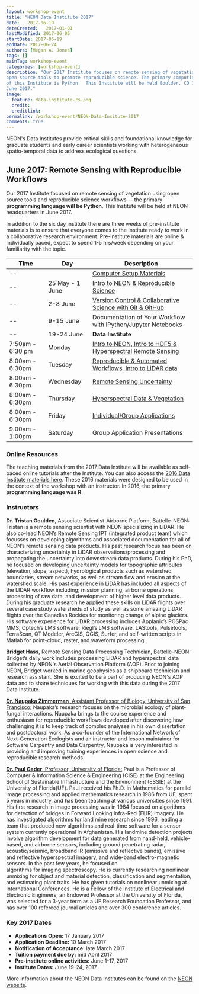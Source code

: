 ```yaml
---
layout: workshop-event
title: "NEON Data Institute 2017"
date:   2017-06-19
dateCreated:   2017-01-01
lastModified: 2017-06-05
startDate: 2017-06-19
endDate: 2017-06-24
authors: [Megan A. Jones]
tags: []
mainTag: workshop-event
categories: [workshop-event]
description: "Our 2017 Institute focuses on remote sensing of vegetation using 
open source tools to promote reproducible science. The primary computing language
of this Institute is Python.  This Institute will be held Boulder, CO 19-24 
June 2017."
image:
  feature: data-institute-rs.png
  credit:
  creditlink: 
permalink: /workshop-event/NEON-Data-Insitute-2017
comments: true 
---
```


NEON's Data Institutes provide critical skills and foundational knowledge for 
graduate students and early career scientists working with heterogeneous 
spatio-temporal data to address ecological questions. 

## June 2017: Remote Sensing with Reproducible Workflows
Our 2017 Institute focused on remote sensing of vegetation using open source 
tools and reproducible science workflows -- the primary **programming language will 
be Python**. This Institute will be held at NEON headquarters in June 2017.

In addition to the six day institute there are three weeks of pre-institute materials is
to ensure that everyone comes to the Institute ready to work in a collaborative 
research environment. Pre-institute materials are online & individually paced, expect to
spend 1-5 hrs/week depending on your familiarity with the topic. 


|Time | Day | Description
|---|---|---|
|--|   |  <a href="{{ site.baseurl }}/workshop-event/NEON-DI-2017/setup" target="_blank"> Computer Setup Materials</a>|
|--| 25 May - 1 June| <a href="{{ site.baseurl }}/workshop-event/NEON-DI-2017/NEON-repSci" target="_blank"> Intro to NEON & Reproducible Science|
|--| 2-8 June | <a href="{{ site.baseurl }}/workshop-event/NEON-DI-2017/intro-git" target="_blank"> Version Control & Collaborative Science with Git & GitHub|
|--| 9-15 June | Documentation of Your Workflow with iPython/Jupyter Notebooks|
|--| 19-24 June| **Data Institute**|
|7:50am - 6:30 pm| Monday | <a href="{{ site.baseurl }}/data-institute-17/day1/" target="_blank"> Intro to NEON, Intro to HDF5 & Hyperspectral Remote Sensing </a>|
|8:00am - 6:30pm| Tuesday| <a href="{{ site.baseurl }}/data-institute-17/day2/" target="_blank"> Reproducible & Automated Workflows, Intro to LiDAR data </a>|
|8:00am - 6:30pm| Wednesday| <a href="{{ site.baseurl }}/data-institute-17/day3/" target="_blank"> Remote Sensing Uncertainty </a>|
|8:00am - 6:30pm| Thursday| <a href="{{ site.baseurl }}/data-institute-17/day4/" target="_blank"> Hyperspectral Data & Vegetation </a>|
|8:00am - 6:30pm| Friday|<a href="{{ site.baseurl }}/data-institute-17/day5/" target="_blank"> Individual/Group Applications </a>|
|9:00am - 1:00pm| Saturday| Group Application Presentations|

### Online Resources
The teaching materials from the 2017 Data Institute will be available as 
self-paced online tutorials after the Institute. 
You can also access the 
<a href="{{ site.baseurl}}/workshop-event/NEON-Work-With-Data-Insitute-2016" target="_blank">2016 Data Institute materials here</a>.
These 2016 materials were designed to be used in the context of the workshop with an 
instructor. In 2016, the primary **programming language was R**.

### Instructors

**Dr. Tristan Goulden**, Associate Scientist-Airborne Platform, Battelle-NEON: 
Tristan is a remote sensing scientist with NEON specializing in LiDAR. 
He also co-lead NEON’s Remote Sensing IPT (integrated product team) which focusses 
on developing algorithms and associated documentation for all of NEON’s remote 
sensing data products.  His past research focus has been on characterizing 
uncertainty in LiDAR observations/processing and propagating the uncertainty into 
downstream data products. During his PhD, he focused on developing uncertainty 
models for topographic attributes (elevation, slope, aspect), hydrological products 
such as watershed boundaries, stream networks, as well as stream flow and erosion 
at the watershed scale. His past experience in LiDAR has included all aspects of 
the LIDAR workflow including; mission planning, airborne operations, processing 
of raw data, and development of higher level data products. During his graduate 
research he applied these skills on LiDAR flights over several case study 
watersheds of study as well as some amazing LiDAR flights over the Canadian 
Rockies for monitoring change of alpine glaciers. His software experience for 
LiDAR processing includes Applanix’s POSPac MMS, Optech’s LMS software, Riegl’s 
LMS software, LAStools, Pulsetools,  TerraScan, QT Modeler, ArcGIS, QGIS, 
Surfer, and self-written scripts in Matlab for point-cloud, raster, and 
waveform processing.

**Bridget Hass**, Remote Sensing Data Processing Technician, Battelle-NEON: 
Bridget’s daily work includes processing LiDAR and hyperspectral data collected 
by NEON's Aerial Observation Platform (AOP).  Prior to joining NEON, Bridget 
worked in marine geophysics as a shipboard technician and research assistant. 
She is excited to be a part of producing NEON's AOP data and to share techniques 
for working with this data during the 2017 Data Institute.

<a href="http://naupaka.net/" target="_blank">**Dr. Naupaka Zimmerman**, Assistant Professor of Biology, University of San Francisco:</a> 
Naupaka’s research focuses on the microbial ecology of plant-fungal interactions. 
Naupaka brings to the course experience and enthusiasm for reproducible workflows 
developed after discovering how challenging it is to keep track of complex analyses 
in his own dissertation and postdoctoral work. As a co-founder of the International 
Network of Next-Generation Ecologists and an instructor and lesson maintainer for 
Software Carpentry and Data Carpentry, Naupaka is very interested in providing and 
improving training experiences in open science and reproducible research methods.

<a href="https://faculty.eng.ufl.edu/computing-for-life/" target="_blank">**Dr. Paul Gader**, Professor, University of Florida:</a> 
Paul is a Professor of Computer & Information Science & Engineering (CISE) 
at the Engineering School of Sustainable Infrastructure and the Environment 
(ESSIE) at the University of Florida(UF). Paul received his Ph.D. in Mathematics 
for parallel image processing and applied mathematics research in 1986 from UF, 
spent 5 years in industry, and has been teaching at various universities since 1991. 
His first research in image processing was in 1984 focused on algorithms 
for detection of bridges in Forward Looking Infra-Red (FLIR) imagery. He has 
investigated algorithms for land mine research since 1996, leading a team that 
produced new algorithms and  real-time software for a sensor system currently 
operational in Afghanistan. His landmine detection projects involve algorithm 
development for data generated from hand-held, vehicle-based, and airborne 
sensors, including ground penetrating radar, acoustic/seismic, broadband IR 
(emissive and reflective bands), emissive and reflective hyperspectral imagery, 
and wide-band electro-magnetic sensors.  In the past few years, he focused on  
algorithms for imaging spectroscopy. He is currently researching nonlinear 
unmixing for object and material detection, classification and segmentation, and 
estimating plant traits. He has given tutorials on nonlinear unmixing at 
International Conferences. He is a Fellow of the Institute of Electrical and 
Electronic Engineers, an Endowed Professor at the University of Florida, was 
selected for a 3-year term as a UF Research Foundation Professor, and has over 
100 refereed journal articles and over 300 conference articles.


### Key 2017 Dates 

* **Applications Open:** 17 January 2017
* **Application Deadline:** 10 March 2017 
* **Notification of Acceptance:** late March 2017
* **Tuition payment due by:** mid April 2017 
* **Pre-institute online activities:** June 1-17, 2017 
* **Institute Dates:** June 19-24, 2017

More information about the NEON Data Institutes can be found on the 
<a href="http://www.neonscience.org/learn-experience/data-institutes" target="_blank"> NEON website</a>. 


